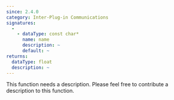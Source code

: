 ```yaml
---
since: 2.4.0
category: Inter-Plug-in Communications
signatures:
  -
    - dataType: const char*
      name: name
      description: ~
      default: ~
returns:
  dataType: float
  description: ~
---
```


This function needs a description. Please feel free to contribute a description to this function.
